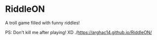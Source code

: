 # RiddleON
A troll game filled with funny riddles!

PS: Don't kill me after playing! XD
./https://arghac14.github.io/RiddleON/
